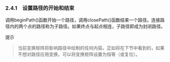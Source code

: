### 2.4.1　设置路径的开始和结束

调用beginPath()函数开始一个路径，调用closePath()函数结束一个路径。连接路径内的两个点的路径称为子路径。如果终点与起点相连，子路径即成为封闭路径。

提示

> 当前变换矩阵将影响路径中绘制的任何内容。正如将在下节中看到的，如果不想对路径应用变换，可以将变换矩阵设置为恒等（或复位）。

